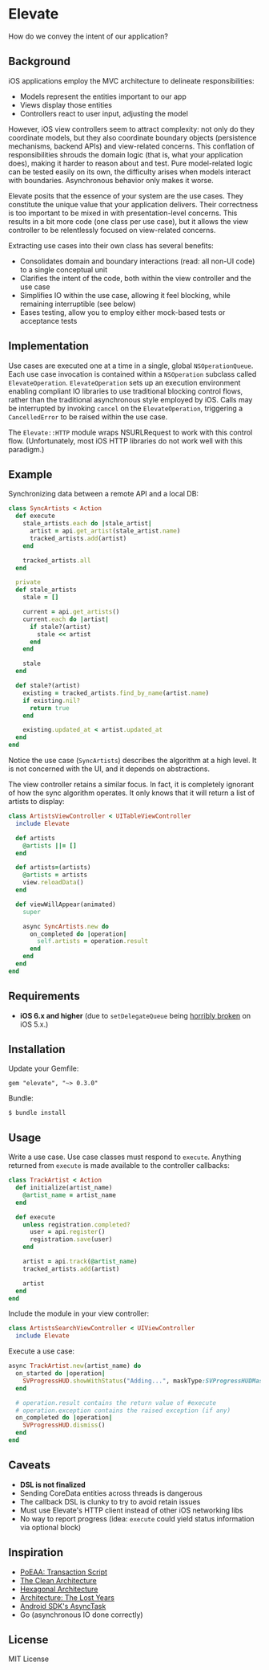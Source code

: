 Elevate
======
How do we convey the intent of our application?

Background
-----------
iOS applications employ the MVC architecture to delineate responsibilities:

* Models represent the entities important to our app
* Views display those entities
* Controllers react to user input, adjusting the model

However, iOS view controllers seem to attract complexity: not only do they coordinate models, but they also coordinate boundary objects (persistence mechanisms, backend APIs) and view-related concerns. This conflation of responsibilities shrouds the domain logic (that is, what your application does), making it harder to reason about and test. Pure model-related logic can be tested easily on its own, the difficulty arises when models interact with boundaries. Asynchronous behavior only makes it worse.

Elevate posits that the essence of your system are the use cases. They constitute the unique value that your application delivers. Their correctness is too important to be mixed in with presentation-level concerns. This results in a bit more code (one class per use case), but it allows the view controller to be relentlessly focused on view-related concerns.

Extracting use cases into their own class has several benefits:

* Consolidates domain and boundary interactions (read: all non-UI code) to a single conceptual unit
* Clarifies the intent of the code, both within the view controller and the use case
* Simplifies IO within the use case, allowing it feel blocking, while remaining interruptible (see below)
* Eases testing, allow you to employ either mock-based tests or acceptance tests

Implementation
--------------
Use cases are executed one at a time in a single, global `NSOperationQueue`. Each use case invocation is contained within a `NSOperation` subclass called `ElevateOperation`. `ElevateOperation` sets up an execution environment enabling compliant IO libraries to use traditional blocking control flows, rather than the traditional asynchronous style employed by iOS. Calls may be interrupted by invoking `cancel` on the `ElevateOperation`, triggering a `CancelledError` to be raised within the use case.

The `Elevate::HTTP` module wraps NSURLRequest to work with this control flow. (Unfortunately, most iOS HTTP libraries do not work well with this paradigm.)

Example
------------
Synchronizing data between a remote API and a local DB:

```ruby
class SyncArtists < Action
  def execute
    stale_artists.each do |stale_artist|
      artist = api.get_artist(stale_artist.name)
      tracked_artists.add(artist)
    end

    tracked_artists.all
  end

  private
  def stale_artists
    stale = []

    current = api.get_artists()
    current.each do |artist|
      if stale?(artist)
        stale << artist
      end
    end

    stale
  end

  def stale?(artist)
    existing = tracked_artists.find_by_name(artist.name)
    if existing.nil?
      return true
    end

    existing.updated_at < artist.updated_at
  end
end
```

Notice the use case (`SyncArtists`) describes the algorithm at a high level. It is not concerned with the UI, and it depends on abstractions. 

The view controller retains a similar focus. In fact, it is completely ignorant of how the sync algorithm operates. It only knows that it will return a list of artists to display:

```ruby
class ArtistsViewController < UITableViewController
  include Elevate

  def artists
    @artists ||= []
  end

  def artists=(artists)
    @artists = artists
    view.reloadData()
  end

  def viewWillAppear(animated)
    super

    async SyncArtists.new do
      on_completed do |operation|
        self.artists = operation.result
      end
    end
  end
end
```

Requirements
------------
* **iOS 6.x and higher** (due to `setDelegateQueue` being [horribly broken](http://openradar.appspot.com/10529053) on iOS 5.x.)

Installation
------------
Update your Gemfile:

    gem "elevate", "~> 0.3.0"

Bundle:

    $ bundle install

Usage
-----

Write a use case. Use case classes must respond to `execute`. Anything returned from `execute` is made available to the controller callbacks:
```ruby
class TrackArtist < Action
  def initialize(artist_name)
    @artist_name = artist_name
  end

  def execute
    unless registration.completed?
      user = api.register()
      registration.save(user)
    end

    artist = api.track(@artist_name)
    tracked_artists.add(artist)

    artist
  end
end
```

Include the module in your view controller:

```ruby
class ArtistsSearchViewController < UIViewController
  include Elevate
```

Execute a use case:

```ruby
async TrackArtist.new(artist_name) do
  on_started do |operation|
    SVProgressHUD.showWithStatus("Adding...", maskType:SVProgressHUDMaskTypeGradient)
  end

  # operation.result contains the return value of #execute
  # operation.exception contains the raised exception (if any)
  on_completed do |operation|
    SVProgressHUD.dismiss()
  end
end
```

Caveats
---------
* **DSL is not finalized**
* Sending CoreData entities across threads is dangerous
* The callback DSL is clunky to try to avoid retain issues
* Must use Elevate's HTTP client instead of other iOS networking libs
* No way to report progress (idea: `execute` could yield status information via optional block)

Inspiration
-----------
* [PoEAA: Transaction Script](http://martinfowler.com/eaaCatalog/transactionScript.html)
* [The Clean Architecture](http://blog.8thlight.com/uncle-bob/2012/08/13/the-clean-architecture.html)
* [Hexagonal Architecture](http://alistair.cockburn.us/Hexagonal+architecture)
* [Architecture: The Lost Years](http://www.youtube.com/watch?v=WpkDN78P884)
* [Android SDK's AsyncTask](http://developer.android.com/reference/android/os/AsyncTask.html)
* Go (asynchronous IO done correctly)

License
---------
MIT License
